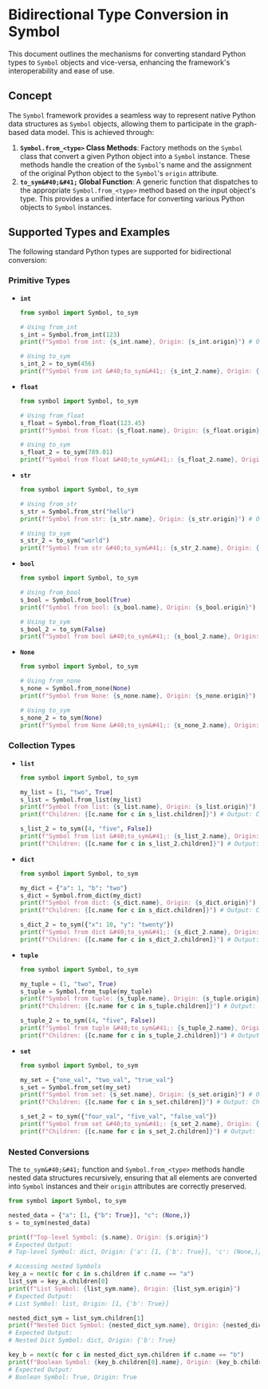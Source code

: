 # Bidirectional Type Conversion in Symbol

This document outlines the mechanisms for converting standard Python types to `Symbol` objects and vice-versa, enhancing the framework's interoperability and ease of use.

## Concept

The `Symbol` framework provides a seamless way to represent native Python data structures as `Symbol` objects, allowing them to participate in the graph-based data model. This is achieved through:

1.  **`Symbol.from_<type>` Class Methods**: Factory methods on the `Symbol` class that convert a given Python object into a `Symbol` instance. These methods handle the creation of the `Symbol`'s name and the assignment of the original Python object to the `Symbol`'s `origin` attribute.
2.  **`to_sym&#40;&#41;` Global Function**: A generic function that dispatches to the appropriate `Symbol.from_<type>` method based on the input object's type. This provides a unified interface for converting various Python objects to `Symbol` instances.

## Supported Types and Examples

The following standard Python types are supported for bidirectional conversion:

### Primitive Types

-   **`int`**
    ```python
    from symbol import Symbol, to_sym

    # Using from_int
    s_int = Symbol.from_int(123)
    print(f"Symbol from int: {s_int.name}, Origin: {s_int.origin}") # Output: Symbol from int: 123, Origin: 123

    # Using to_sym
    s_int_2 = to_sym(456)
    print(f"Symbol from int &#40;to_sym&#41;: {s_int_2.name}, Origin: {s_int_2.origin}") # Output: Symbol from int &#40;to_sym&#41;: 456, Origin: 456
    ```

-   **`float`**
    ```python
    from symbol import Symbol, to_sym

    # Using from_float
    s_float = Symbol.from_float(123.45)
    print(f"Symbol from float: {s_float.name}, Origin: {s_float.origin}") # Output: Symbol from float: 123.45, Origin: 123.45

    # Using to_sym
    s_float_2 = to_sym(789.01)
    print(f"Symbol from float &#40;to_sym&#41;: {s_float_2.name}, Origin: {s_float_2.origin}") # Output: Symbol from float &#40;to_sym&#41;: 789.01, Origin: 789.01
    ```

-   **`str`**
    ```python
    from symbol import Symbol, to_sym

    # Using from_str
    s_str = Symbol.from_str("hello")
    print(f"Symbol from str: {s_str.name}, Origin: {s_str.origin}") # Output: Symbol from str: hello, Origin: hello

    # Using to_sym
    s_str_2 = to_sym("world")
    print(f"Symbol from str &#40;to_sym&#41;: {s_str_2.name}, Origin: {s_str_2.origin}") # Output: Symbol from str &#40;to_sym&#41;: world, Origin: world
    ```

-   **`bool`**
    ```python
    from symbol import Symbol, to_sym

    # Using from_bool
    s_bool = Symbol.from_bool(True)
    print(f"Symbol from bool: {s_bool.name}, Origin: {s_bool.origin}") # Output: Symbol from bool: True, Origin: True

    # Using to_sym
    s_bool_2 = to_sym(False)
    print(f"Symbol from bool &#40;to_sym&#41;: {s_bool_2.name}, Origin: {s_bool_2.origin}") # Output: Symbol from bool &#40;to_sym&#41;: False, Origin: False
    ```

-   **`None`**
    ```python
    from symbol import Symbol, to_sym

    # Using from_none
    s_none = Symbol.from_none(None)
    print(f"Symbol from None: {s_none.name}, Origin: {s_none.origin}") # Output: Symbol from None: None, Origin: None

    # Using to_sym
    s_none_2 = to_sym(None)
    print(f"Symbol from None &#40;to_sym&#41;: {s_none_2.name}, Origin: {s_none_2.origin}") # Output: Symbol from None &#40;to_sym&#41;: None, Origin: None
    ```

### Collection Types

-   **`list`**
    ```python
    from symbol import Symbol, to_sym

    my_list = [1, "two", True]
    s_list = Symbol.from_list(my_list)
    print(f"Symbol from list: {s_list.name}, Origin: {s_list.origin}") # Output: Symbol from list: list, Origin: [1, 'two', True]
    print(f"Children: {[c.name for c in s_list.children]}") # Output: Children: ['1', 'two', 'True']

    s_list_2 = to_sym([4, "five", False])
    print(f"Symbol from list &#40;to_sym&#41;: {s_list_2.name}, Origin: {s_list_2.origin}") # Output: Symbol from list &#40;to_sym&#41;: list, Origin: [4, 'five', False]
    print(f"Children: {[c.name for c in s_list_2.children]}") # Output: Children: ['4', 'five', 'False']
    ```

-   **`dict`**
    ```python
    from symbol import Symbol, to_sym

    my_dict = {"a": 1, "b": "two"}
    s_dict = Symbol.from_dict(my_dict)
    print(f"Symbol from dict: {s_dict.name}, Origin: {s_dict.origin}") # Output: Symbol from dict: dict, Origin: {'a': 1, 'b': 'two'}
    print(f"Children: {[c.name for c in s_dict.children]}") # Output: Children: ['a', 'b']

    s_dict_2 = to_sym({"x": 10, "y": "twenty"})
    print(f"Symbol from dict &#40;to_sym&#41;: {s_dict_2.name}, Origin: {s_dict_2.origin}") # Output: Symbol from dict &#40;to_sym&#41;: dict, Origin: {'x': 10, 'y': 'twenty'}
    print(f"Children: {[c.name for c in s_dict_2.children]}") # Output: Children: ['x', 'y']
    ```

-   **`tuple`**
    ```python
    from symbol import Symbol, to_sym

    my_tuple = (1, "two", True)
    s_tuple = Symbol.from_tuple(my_tuple)
    print(f"Symbol from tuple: {s_tuple.name}, Origin: {s_tuple.origin}") # Output: Symbol from tuple: tuple, Origin: (1, 'two', True)
    print(f"Children: {[c.name for c in s_tuple.children]}") # Output: Children: ['1', 'two', 'True']

    s_tuple_2 = to_sym((4, "five", False))
    print(f"Symbol from tuple &#40;to_sym&#41;: {s_tuple_2.name}, Origin: {s_tuple_2.origin}") # Output: Symbol from tuple &#40;to_sym&#41;: tuple, Origin: (4, 'five', False)
    print(f"Children: {[c.name for c in s_tuple_2.children]}") # Output: Children: ['4', 'five', 'False']
    ```

-   **`set`**
    ```python
    from symbol import Symbol, to_sym

    my_set = {"one_val", "two_val", "true_val"}
    s_set = Symbol.from_set(my_set)
    print(f"Symbol from set: {s_set.name}, Origin: {s_set.origin}") # Output: Symbol from set: set, Origin: {'one_val', 'two_val', 'true_val'}
    print(f"Children: {[c.name for c in s_set.children]}") # Output: Children: ['one_val', 'two_val', 'true_val'] &#40;order may vary&#41;

    s_set_2 = to_sym({"four_val", "five_val", "false_val"})
    print(f"Symbol from set &#40;to_sym&#41;: {s_set_2.name}, Origin: {s_set_2.origin}") # Output: Symbol from set &#40;to_sym&#41;: set, Origin: {'four_val', 'five_val', 'false_val'}
    print(f"Children: {[c.name for c in s_set_2.children]}") # Output: Children: ['four_val', 'five_val', 'false_val'] &#40;order may vary&#41;
    ```

### Nested Conversions

The `to_sym&#40;&#41;` function and `Symbol.from_<type>` methods handle nested data structures recursively, ensuring that all elements are converted into `Symbol` instances and their `origin` attributes are correctly preserved.

```python
from symbol import Symbol, to_sym

nested_data = {"a": [1, {"b": True}], "c": (None,)}
s = to_sym(nested_data)

print(f"Top-level Symbol: {s.name}, Origin: {s.origin}")
# Expected Output:
# Top-level Symbol: dict, Origin: {'a': [1, {'b': True}], 'c': (None,)}

# Accessing nested Symbols
key_a = next(c for c in s.children if c.name == "a")
list_sym = key_a.children[0]
print(f"List Symbol: {list_sym.name}, Origin: {list_sym.origin}")
# Expected Output:
# List Symbol: list, Origin: [1, {'b': True}]

nested_dict_sym = list_sym.children[1]
print(f"Nested Dict Symbol: {nested_dict_sym.name}, Origin: {nested_dict_sym.origin}")
# Expected Output:
# Nested Dict Symbol: dict, Origin: {'b': True}

key_b = next(c for c in nested_dict_sym.children if c.name == "b")
print(f"Boolean Symbol: {key_b.children[0].name}, Origin: {key_b.children[0].origin}")
# Expected Output:
# Boolean Symbol: True, Origin: True
```